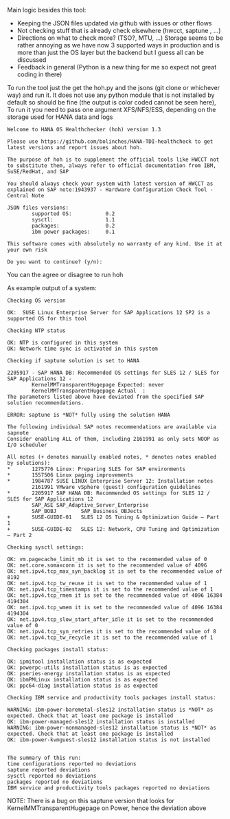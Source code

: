 Main logic besides this tool:
- Keeping the JSON files updated via github with issues or other flows
- Not checking stuff that is already check elsewhere (hwcct, saptune , ...)
- Directions on what to check more? (TSO?, MTU, ...) Storage seems to be rather annoying as we have now 3 supported ways in production and is more than just the OS layer but the backend but I guess all can be discussed
- Feedback in general (Python is a new thing for me so expect not great coding in there)

To run the tool just the get the hoh.py and the jsons (git clone or whichever way) and run it. It does not use any python module that is not installed by default so should be fine (the output is color coded cannot be seen here), To run it you need to pass one argument XFS/NFS/ESS, depending on the storage used for HANA data and logs
```
Welcome to HANA OS Healthchecker (hoh) version 1.3

Please use https://github.com/bolinches/HANA-TDI-healthcheck to get latest versions and report issues about hoh.

The purpose of hoh is to supplement the official tools like HWCCT not to substitute them, always refer to official documentation from IBM, SuSE/RedHat, and SAP

You should always check your system with latest version of HWCCT as explained on SAP note:1943937 - Hardware Configuration Check Tool - Central Note

JSON files versions:
        supported OS:           0.2
        sysctl:                 1.1
        packages:               0.2
        ibm power packages:     0.1

This software comes with absolutely no warranty of any kind. Use it at your own risk

Do you want to continue? (y/n):
 ```

You can the agree or disagree to run hoh

As example output of a system:

```
Checking OS version

OK:  SUSE Linux Enterprise Server for SAP Applications 12 SP2 is a supported OS for this tool

Checking NTP status

OK: NTP is configured in this system
OK: Network time sync is activated in this system

Checking if saptune solution is set to HANA

2205917 - SAP HANA DB: Recommended OS settings for SLES 12 / SLES for SAP Applications 12 -
        KernelMMTransparentHugepage Expected: never
        KernelMMTransparentHugepage Actual  :
The parameters listed above have deviated from the specified SAP solution recommendations.

ERROR: saptune is *NOT* fully using the solution HANA

The following individual SAP notes recommendations are available via sapnote
Consider enabling ALL of them, including 2161991 as only sets NOOP as I/O scheduler

All notes (+ denotes manually enabled notes, * denotes notes enabled by solutions):
*       1275776 Linux: Preparing SLES for SAP environments
*       1557506 Linux paging improvements
*       1984787 SUSE LINUX Enterprise Server 12: Installation notes
        2161991 VMware vSphere (guest) configuration guidelines
*       2205917 SAP HANA DB: Recommended OS settings for SLES 12 / SLES for SAP Applications 12
        SAP_ASE SAP_Adaptive_Server_Enterprise
        SAP_BOBJ        SAP_Business_OBJects
+       SUSE-GUIDE-01   SLES 12 OS Tuning & Optimization Guide – Part 1
+       SUSE-GUIDE-02   SLES 12: Network, CPU Tuning and Optimization – Part 2

Checking sysctl settings:

OK: vm.pagecache_limit_mb it is set to the recommended value of 0
OK: net.core.somaxconn it is set to the recommended value of 4096
OK: net.ipv4.tcp_max_syn_backlog it is set to the recommended value of 8192
OK: net.ipv4.tcp_tw_reuse it is set to the recommended value of 1
OK: net.ipv4.tcp_timestamps it is set to the recommended value of 1
OK: net.ipv4.tcp_rmem it is set to the recommended value of 4096 16384 4194304
OK: net.ipv4.tcp_wmem it is set to the recommended value of 4096 16384 4194304
OK: net.ipv4.tcp_slow_start_after_idle it is set to the recommended value of 0
OK: net.ipv4.tcp_syn_retries it is set to the recommended value of 8
OK: net.ipv4.tcp_tw_recycle it is set to the recommended value of 1

Checking packages install status:

OK: ipmitool installation status is as expected
OK: powerpc-utils installation status is as expected
OK: pseries-energy installation status is as expected
OK: ibmPMLinux installation status is as expected
OK: ppc64-diag installation status is as expected

Checking IBM service and productivity tools packages install status:

WARNING: ibm-power-baremetal-sles12 installation status is *NOT* as expected. Check that at least one package is installed
OK: ibm-power-managed-sles12 installation status is installed
WARNING: ibm-power-nonmanaged-sles12 installation status is *NOT* as expected. Check that at least one package is installed
OK: ibm-power-kvmguest-sles12 installation status is not installed


The summary of this run:
time configurations reported no deviations
saptune reported deviations
sysctl reported no deviations
packages reported no deviations
IBM service and productivity tools packages reported no deviations
```

NOTE: There is a bug on this saptune version that looks for KernelMMTransparentHugepage on Power, hence the deviation above
